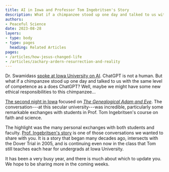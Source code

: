 ```yaml
---
title: AI in Iowa and Professor Tom Ingebritsen's Story
description: What if a chimpanzee stood up one day and talked to us with the same level as competence as a does ChatGPT?
authors:
- Peaceful Science
date: 2023-08-28
layers:
- type: body
- type: pages
  heading: Related Articles
pages:
- /articles/how-jesus-changed-life
- /articles/zachary-ardern-resurrection-and-reality
---
```


Dr. Swamidass [spoke at Iowa University on AI](https://www.youtube.com/watch?v=UbzUwG3u-4o). ChatGPT is not a human. But what if a chimpanzee stood up one day and talked to us with the same level of competence as a does ChatGPT? Well, maybe we might have some new ethical responsibilities to this chimpanzee...

[The second night in Iowa](https://www.youtube.com/watch?v=SzMhNZYBCuM)  focused on [*The Genealogical Adam and Eve*](/books/gae). The conversation---at this secular university---was incredible, particularly some remarkable exchanges with students in Prof. Tom Ingebritsen's course on faith and science. 

The highlight was the many personal exchanges with both students and faculty.  [Prof. Ingebritsen's story](/articles/how-jesus-changed-life) is one of those conversations we wanted to share with you. It is a story that began many decades ago, intersects with the Dover Trial in 2005, and is continuing even now in the class that Tom still teaches each hear for undergrads at Iowa University.  

It has been a very busy year, and there is much about which to update you. We hope to be sharing more in the coming weeks.